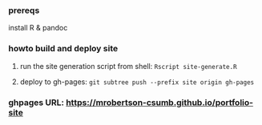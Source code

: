### prereqs
install R & pandoc

### howto build and deploy site
1. run the site generation script from shell:
`Rscript site-generate.R`

2. deploy to gh-pages:
`git subtree push --prefix site origin gh-pages`

### ghpages URL: https://mrobertson-csumb.github.io/portfolio-site